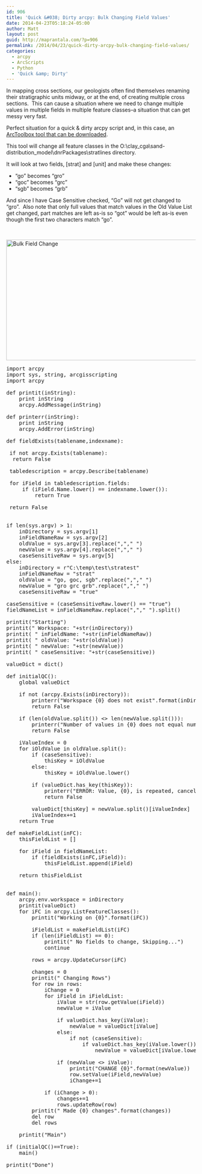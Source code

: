 ```yaml
---
id: 906
title: 'Quick &#038; Dirty arcpy: Bulk Changing Field Values'
date: 2014-04-23T05:18:24-05:00
author: Matt
layout: post
guid: http://maprantala.com/?p=906
permalink: /2014/04/23/quick-dirty-arcpy-bulk-changing-field-values/
categories:
  - arcpy
  - ArcScripts
  - Python
  - 'Quick &amp; Dirty'
---
```

In mapping cross sections, our geologists often find themselves renaming their stratigraphic units midway, or at the end, of creating multiple cross sections.  This can cause a situation where we need to change multiple values in multiple fields in multiple feature classes&#8211;a situation that can get messy very fast.

Perfect situation for a quick & dirty arcpy script and, in this case, an [ArcToolbox tool that can be downloaded](https://github.com/MapRantala/Blog).

This tool will change all feature classes in the O:\clay\_cga\sand-distribution\_model\dnrPackages\stratlines directory.

It will look at two fields, [strat] and [unit] and make these changes:

  * &#8220;go&#8221; becomes &#8220;gro&#8221;
  * &#8220;goc&#8221; becomes &#8220;grc&#8221;
  * &#8220;sgb&#8221; becomes &#8220;grb&#8221;

And since I have Case Sensitive checked, &#8220;Go&#8221; will not get changed to &#8220;gro&#8221;.  Also note that only full values that match values in the Old Value List get changed, part matches are left as-is so &#8220;got&#8221; would be left as-is even though the first two characters match &#8220;go&#8221;.

&nbsp;

[<img class="alignnone wp-image-907 size-full" src="https://i0.wp.com/maprantala.com/wp-content/uploads/2014/04/BulkFieldChange.png?resize=719%2C320" alt="Bulk Field Change" width="719" height="320" data-recalc-dims="1" />](https://i0.wp.com/maprantala.com/wp-content/uploads/2014/04/BulkFieldChange.png)

<pre>import arcpy
import sys, string, arcgisscripting
import arcpy

def printit(inString):
    print inString
    arcpy.AddMessage(inString)

def printerr(inString):
    print inString
    arcpy.AddError(inString)

def fieldExists(tablename,indexname):

 if not arcpy.Exists(tablename):
  return False

 tabledescription = arcpy.Describe(tablename)

 for iField in tabledescription.fields:
     if (iField.Name.lower() == indexname.lower()):
         return True

 return False


if len(sys.argv) &gt; 1:
    inDirectory = sys.argv[1]
    inFieldNameRaw = sys.argv[2]
    oldValue = sys.argv[3].replace(","," ")
    newValue = sys.argv[4].replace(","," ")
    caseSensitiveRaw = sys.argv[5]
else:
    inDirectory = r"C:\temp\test\stratest"
    inFieldNameRaw = "strat"
    oldValue = "go, goc, sgb".replace(","," ")
    newValue = "gro grc grb".replace(","," ")
    caseSensitiveRaw = "true"

caseSensitive = (caseSensitiveRaw.lower() == "true")
fieldNameList = inFieldNameRaw.replace(","," ").split()

printit("Starting")
printit(" Workspace: "+str(inDirectory))
printit( " inFieldName: "+str(inFieldNameRaw))
printit( " oldValue: "+str(oldValue))
printit( " newValue: "+str(newValue))
printit( " caseSensitive: "+str(caseSensitive))

valueDict = dict()

def initialQC():
    global valueDict

    if not (arcpy.Exists(inDirectory)):
        printerr("Workspace {0} does not exist".format(inDirectory))
        return False

    if (len(oldValue.split()) &lt;&gt; len(newValue.split())):
        printerr("Number of values in {0} does not equal number of values in {1}".format(oldValue,newValue))
        return False

    iValueIndex = 0
    for iOldValue in oldValue.split():
        if (caseSensitive):
            thisKey = iOldValue
        else:
            thisKey = iOldValue.lower()

        if (valueDict.has_key(thisKey)):
            printerr("ERROR: Value, {0}, is repeated, cancelling...".format(thisKey))
            return False

        valueDict[thisKey] = newValue.split()[iValueIndex]
        iValueIndex+=1
    return True

def makeFieldList(inFC):
    thisFieldList = []

    for iField in fieldNameList:
        if (fieldExists(inFC,iField)):
            thisFieldList.append(iField)

    return thisFieldList


def main():
    arcpy.env.workspace = inDirectory
    printit(valueDict)
    for iFC in arcpy.ListFeatureClasses():
        printit("Working on {0}".format(iFC))

        iFieldList = makeFieldList(iFC)
        if (len(iFieldList) == 0):
            printit(" No fields to change, Skipping...")
            continue

        rows = arcpy.UpdateCursor(iFC)

        changes = 0
        printit(" Changing Rows")
        for row in rows:
            iChange = 0
            for iField in iFieldList:
                iValue = str(row.getValue(iField))
                newValue = iValue

                if valueDict.has_key(iValue):
                    newValue = valueDict[iValue]
                else:
                    if not (caseSensitive):
                        if valueDict.has_key(iValue.lower()):
                            newValue = valueDict[iValue.lower()]

                if (newValue &lt;&gt; iValue):
                    printit("CHANGE {0}".format(newValue))
                    row.setValue(iField,newValue)
                    iChange+=1

            if (iChange &gt; 0):
                changes+=1
                rows.updateRow(row)
        printit(" Made {0} changes".format(changes))
        del row
        del rows

    printit("Main")

if (initialQC()==True):
    main()

printit("Done")
</pre>